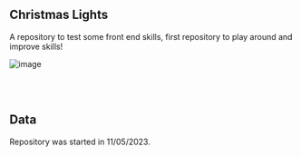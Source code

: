## Christmas Lights

A repository to test some front end skills, first repository to play around and improve skills!

![image](https://github.com/GgvGomes/Christmas_Lights/assets/80273727/74f4eb97-ea73-4b62-9a26-32e180d801ea)

<br /><br />
## Data

Repository was started in 11/05/2023.
